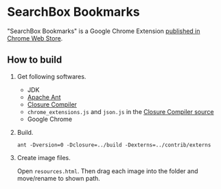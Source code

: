 SearchBox Bookmarks
==========

"SearchBox Bookmarks" is a Google Chrome Extension [published in Chrome Web Store](https://chrome.google.com/webstore/detail/searchbox-bookmarks/hplmgcbileifdjfahjdmpjclbkmgdhic).

How to build
----------

1. Get following softwares.
   * JDK
   * [Apache Ant](http://ant.apache.org/)
   * [Closure Compiler](https://developers.google.com/closure/compiler/)
   * `chrome_extensions.js` and `json.js` in the [Closure Compiler source](http://code.google.com/p/closure-compiler/source/browse/trunk/contrib/externs/)
   * Google Chrome

2. Build.
   ```
   ant -Dversion=0 -Dclosure=../build -Dexterns=../contrib/externs
   ```

3. Create image files.

   Open `resources.html`.
   Then drag each image into the folder and move/rename to shown path.

